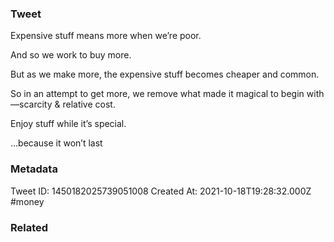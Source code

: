 ### Tweet
Expensive stuff means more when we’re poor.

And so we work to buy more.

But as we make more, the expensive stuff becomes cheaper and common.

So in an attempt to get more, we remove what made it magical to begin with—scarcity &amp; relative cost. 

Enjoy stuff while it’s special.

…because it won’t last

### Metadata
Tweet ID: 1450182025739051008
Created At: 2021-10-18T19:28:32.000Z
#money 

### Related

